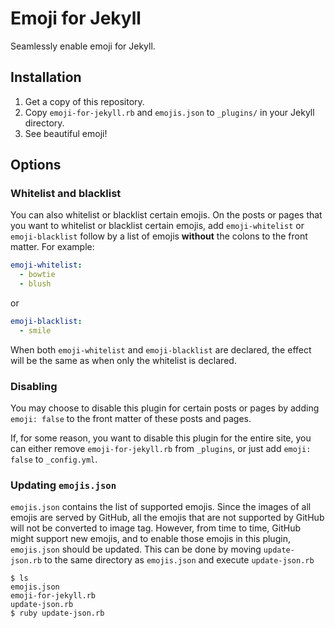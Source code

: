 # Emoji for Jekyll
Seamlessly enable emoji for Jekyll.

## Installation
1. Get a copy of this repository.
2. Copy `emoji-for-jekyll.rb` and `emojis.json` to `_plugins/` in your Jekyll directory.
3. See beautiful emoji!

## Options
### Whitelist and blacklist
You can also whitelist or blacklist certain emojis. On the posts or pages that you want to whitelist or blacklist certain emojis, add `emoji-whitelist` or `emoji-blacklist` follow by a list of emojis __without__ the colons to the front matter. For example:

```yaml
emoji-whitelist:
  - bowtie
  - blush
 ```

 or

```yaml
emoji-blacklist:
  - smile
```

When both `emoji-whitelist` and `emoji-blacklist` are declared, the effect will be the same as when only the whitelist is declared.

### Disabling
You may choose to disable this plugin for certain posts or pages by adding `emoji: false` to the front matter of these posts and pages.

If, for some reason, you want to disable this plugin for the entire site, you can either remove `emoji-for-jekyll.rb` from `_plugins`, or just add `emoji: false` to `_config.yml`.

### Updating `emojis.json`
`emojis.json` contains the list of supported emojis. Since the images of all emojis are served by GitHub, all the emojis that are not supported by GitHub will not be converted to image tag. However, from time to time, GitHub might support new emojis, and to enable those emojis in this plugin, `emojis.json` should be updated. This can be done by moving `update-json.rb` to the same directory as `emojis.json` and execute `update-json.rb`

```
$ ls
emojis.json
emoji-for-jekyll.rb
update-json.rb
$ ruby update-json.rb
```
